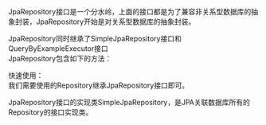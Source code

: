 JpaRepository接口是一个分水岭，上面的接口都是为了兼容非关系型数据库的抽象封装，JpaRepository开始是对关系型数据库的抽象封装。  

JpaRepository同时继承了SimpleJpaRepository接口和QueryByExampleExecutor接口  
JpaRepository包含如下的方法：  

 快速使用：  
 我们需要使用的Repository继承JpaRepository接口即可。  


JpaRepository接口的实现类SimpleJpaRepository，是JPA关联数据库所有的Repository的接口实现类。
